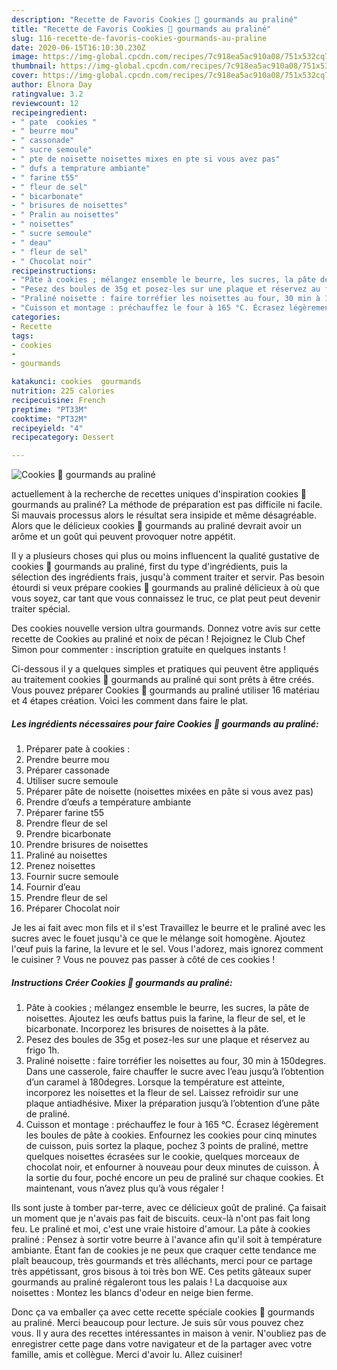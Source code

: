 ```yaml
---
description: "Recette de Favoris Cookies 🍪 gourmands au praliné"
title: "Recette de Favoris Cookies 🍪 gourmands au praliné"
slug: 116-recette-de-favoris-cookies-gourmands-au-praline
date: 2020-06-15T16:10:30.230Z
image: https://img-global.cpcdn.com/recipes/7c918ea5ac910a08/751x532cq70/cookies-🍪-gourmands-au-praline-photo-principale-de-la-recette.jpg
thumbnail: https://img-global.cpcdn.com/recipes/7c918ea5ac910a08/751x532cq70/cookies-🍪-gourmands-au-praline-photo-principale-de-la-recette.jpg
cover: https://img-global.cpcdn.com/recipes/7c918ea5ac910a08/751x532cq70/cookies-🍪-gourmands-au-praline-photo-principale-de-la-recette.jpg
author: Elnora Day
ratingvalue: 3.2
reviewcount: 12
recipeingredient:
- " pate  cookies "
- " beurre mou"
- " cassonade"
- " sucre semoule"
- " pte de noisette noisettes mixes en pte si vous avez pas"
- " dufs a temprature ambiante"
- " farine t55"
- " fleur de sel"
- " bicarbonate"
- " brisures de noisettes"
- " Pralin au noisettes"
- " noisettes"
- " sucre semoule"
- " deau"
- " fleur de sel"
- " Chocolat noir"
recipeinstructions:
- "Pâte à cookies ; mélangez ensemble le beurre, les sucres, la pâte de noisettes. Ajoutez les œufs battus puis la farine, la fleur de sel, et le bicarbonate. Incorporez les brisures de noisettes à la pâte."
- "Pesez des boules de 35g et posez-les sur une plaque et réservez au frigo 1h."
- "Praliné noisette : faire torréfier les noisettes au four, 30 min à 150degres. Dans une casserole, faire chauffer le sucre avec l’eau jusqu’à l’obtention d’un caramel à 180degres. Lorsque la température est atteinte, incorporez les noisettes et la fleur de sel. Laissez refroidir sur une plaque antiadhésive. Mixer la préparation jusqu’à l’obtention d’une pâte de praliné."
- "Cuisson et montage : préchauffez le four à 165 °C. Écrasez légèrement les boules de pâte à cookies. Enfournez les cookies pour cinq minutes de cuisson, puis sortez la plaque, pochez 3 points de praliné, mettre quelques noisettes écrasées sur le cookie, quelques morceaux de chocolat noir, et enfourner à nouveau pour deux minutes de cuisson. À la sortie du four, poché encore un peu de praliné sur chaque cookies. Et maintenant, vous n’avez plus qu’à vous régaler !"
categories:
- Recette
tags:
- cookies
- 
- gourmands

katakunci: cookies  gourmands 
nutrition: 225 calories
recipecuisine: French
preptime: "PT33M"
cooktime: "PT32M"
recipeyield: "4"
recipecategory: Dessert

---
```



![Cookies 🍪 gourmands au praliné](https://img-global.cpcdn.com/recipes/7c918ea5ac910a08/751x532cq70/cookies-🍪-gourmands-au-praline-photo-principale-de-la-recette.jpg)

actuellement à la recherche de recettes uniques d'inspiration cookies 🍪 gourmands au praliné? La méthode de préparation est pas difficile ni facile. Si mauvais processus alors le résultat sera insipide et même désagréable. Alors que le délicieux cookies 🍪 gourmands au praliné devrait avoir un arôme et un goût qui peuvent provoquer notre appétit.

Il y a plusieurs choses qui plus ou moins influencent la qualité gustative de cookies 🍪 gourmands au praliné, first du type d'ingrédients, puis la sélection des ingrédients frais, jusqu'à comment traiter et servir. Pas besoin étourdi si veux prépare cookies 🍪 gourmands au praliné délicieux à où que vous soyez, car tant que vous connaissez le truc, ce plat peut peut devenir traiter spécial.

Des cookies nouvelle version ultra gourmands. Donnez votre avis sur cette recette de Cookies au praliné et noix de pécan ! Rejoignez le Club Chef Simon pour commenter : inscription gratuite en quelques instants !


Ci-dessous il y a quelques simples et pratiques qui peuvent être appliqués au traitement cookies 🍪 gourmands au praliné qui sont prêts à être créés. Vous pouvez préparer Cookies 🍪 gourmands au praliné utiliser 16 matériau et 4 étapes création. Voici les comment dans faire le plat.

<!--inarticleads1-->

##### Les ingrédients nécessaires pour faire Cookies 🍪 gourmands au praliné:

1. Préparer  pate à cookies :
1. Prendre  beurre mou
1. Préparer  cassonade
1. Utiliser  sucre semoule
1. Préparer  pâte de noisette (noisettes mixées en pâte si vous avez pas)
1. Prendre  d’œufs a température ambiante
1. Préparer  farine t55
1. Prendre  fleur de sel
1. Prendre  bicarbonate
1. Prendre  brisures de noisettes
1.   Praliné au noisettes
1. Prenez  noisettes
1. Fournir  sucre semoule
1. Fournir  d’eau
1. Prendre  fleur de sel
1. Préparer  Chocolat noir


Je les ai fait avec mon fils et il s&#39;est Travaillez le beurre et le praliné avec les sucres avec le fouet jusqu&#39;à ce que le mélange soit homogène. Ajoutez l&#39;œuf puis la farine, la levure et le sel. Vous l&#39;adorez, mais ignorez comment le cuisiner ? Vous ne pouvez pas passer à côté de ces cookies ! 

<!--inarticleads2-->

##### Instructions Créer Cookies 🍪 gourmands au praliné:

1. Pâte à cookies ; mélangez ensemble le beurre, les sucres, la pâte de noisettes. Ajoutez les œufs battus puis la farine, la fleur de sel, et le bicarbonate. Incorporez les brisures de noisettes à la pâte.
1. Pesez des boules de 35g et posez-les sur une plaque et réservez au frigo 1h.
1. Praliné noisette : faire torréfier les noisettes au four, 30 min à 150degres. Dans une casserole, faire chauffer le sucre avec l’eau jusqu’à l’obtention d’un caramel à 180degres. Lorsque la température est atteinte, incorporez les noisettes et la fleur de sel. Laissez refroidir sur une plaque antiadhésive. Mixer la préparation jusqu’à l’obtention d’une pâte de praliné.
1. Cuisson et montage : préchauffez le four à 165 °C. Écrasez légèrement les boules de pâte à cookies. Enfournez les cookies pour cinq minutes de cuisson, puis sortez la plaque, pochez 3 points de praliné, mettre quelques noisettes écrasées sur le cookie, quelques morceaux de chocolat noir, et enfourner à nouveau pour deux minutes de cuisson. À la sortie du four, poché encore un peu de praliné sur chaque cookies. Et maintenant, vous n’avez plus qu’à vous régaler !


Ils sont juste à tomber par-terre, avec ce délicieux goût de praliné. Ça faisait un moment que je n&#39;avais pas fait de biscuits. ceux-là n&#39;ont pas fait long feu. Le praliné et moi, c&#39;est une vraie histoire d&#39;amour. La pâte à cookies praliné : Pensez à sortir votre beurre à l&#39;avance afin qu&#39;il soit à température ambiante. Étant fan de cookies je ne peux que craquer cette tendance me plaît beaucoup, très gourmands et très alléchants, merci pour ce partage très appétissant, gros bisous à toi très bon WE. Ces petits gâteaux super gourmands au praliné régaleront tous les palais ! La dacquoise aux noisettes : Montez les blancs d&#39;odeur en neige bien ferme. 


Donc ça va emballer ça avec cette recette spéciale cookies 🍪 gourmands au praliné. Merci beaucoup pour lecture. Je suis sûr vous pouvez chez vous. Il y aura des recettes  intéressantes in maison à venir. N'oubliez pas de enregistrer cette page dans votre navigateur et de la partager avec votre famille, amis et collègue. Merci d'avoir lu. Allez cuisiner!
